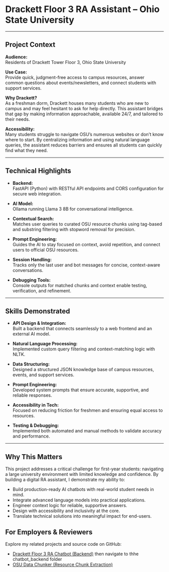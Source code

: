 # Drackett Floor 3 RA Assistant – Ohio State University

---

## Project Context

**Audience:**  
Residents of Drackett Tower Floor 3, Ohio State University

**Use Case:**  
Provide quick, judgment-free access to campus resources, answer common questions about events/newsletters, and connect students with support services.

**Why Drackett?**  
As a freshman dorm, Drackett houses many students who are new to campus and may feel hesitant to ask for help directly. This assistant bridges that gap by making information approachable, available 24/7, and tailored to their needs.

**Accessibility:**  
Many students struggle to navigate OSU’s numerous websites or don’t know where to start. By centralizing information and using natural language queries, the assistant reduces barriers and ensures all students can quickly find what they need.

---

## Technical Highlights

- **Backend:**  
  FastAPI (Python) with RESTful API endpoints and CORS configuration for secure web integration.

- **AI Model:**  
  Ollama running Llama 3 8B for conversational intelligence.

- **Contextual Search:**  
  Matches user queries to curated OSU resource chunks using tag-based and substring filtering with stopword removal for precision.

- **Prompt Engineering:**  
  Guides the AI to stay focused on context, avoid repetition, and connect users to official OSU resources.

- **Session Handling:**  
  Tracks only the last user and bot messages for concise, context-aware conversations.

- **Debugging Tools:**  
  Console outputs for matched chunks and context enable testing, verification, and refinement.

---

## Skills Demonstrated

- **API Design & Integration:**  
  Built a backend that connects seamlessly to a web frontend and an external AI model.

- **Natural Language Processing:**  
  Implemented custom query filtering and context-matching logic with NLTK.

- **Data Structuring:**  
  Designed a structured JSON knowledge base of campus resources, events, and support services.

- **Prompt Engineering:**  
  Developed system prompts that ensure accurate, supportive, and reliable responses.

- **Accessibility in Tech:**  
  Focused on reducing friction for freshmen and ensuring equal access to resources.

- **Testing & Debugging:**  
  Implemented both automated and manual methods to validate accuracy and performance.

---

## Why This Matters

This project addresses a critical challenge for first-year students: navigating a large university environment with limited knowledge and confidence. By building a digital RA assistant, I demonstrate my ability to:

- Build production-ready AI chatbots with real-world student needs in mind.
- Integrate advanced language models into practical applications.
- Engineer context logic for reliable, supportive answers.
- Design with accessibility and inclusivity at the core.
- Translate technical solutions into meaningful impact for end-users.

## For Employers & Reviewers

Explore my related projects and source code on GitHub:

- [Drackett Floor 3 RA Chatbot (Backend)](https://github.com/black1172/drackett_floor3.github.io) then navigate to thhe chatbot_backend folder
- [OSU Data Chunker (Resource Chunk Extraction)](https://github.com/black1172/Data_Chunker_Python)
